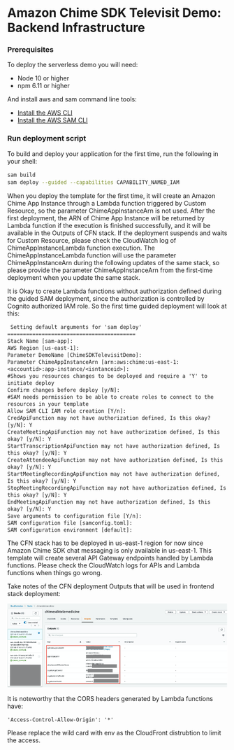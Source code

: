 # Amazon Chime SDK Televisit Demo: Backend Infrastructure

### Prerequisites

To deploy the serverless demo you will need:

- Node 10 or higher
- npm 6.11 or higher

And install aws and sam command line tools:

- [Install the AWS CLI](https://docs.aws.amazon.com/cli/latest/userguide/install-cliv1.html)
- [Install the AWS SAM CLI](https://docs.aws.amazon.com/serverless-application-model/latest/developerguide/serverless-sam-cli-install.html)

### Run deployment script

To build and deploy your application for the first time, run the following in your shell:

```bash
sam build
sam deploy --guided --capabilities CAPABILITY_NAMED_IAM
```

When you deploy the template for the first time, it will create an Amazon Chime App Instance through a Lambda function triggered by Custom Resource, so the parameter ChimeAppInstanceArn is not used. After the first deployment, the ARN of Chime App Instance will be returned by Lambda function if the execution is finished successfully, and it will be available in the Outputs of CFN stack. If the deployment suspends and waits for Custom Resource, please check the CloudWatch log of ChimeAppInstanceLambda function execution.
The ChimeAppInstanceLambda function will use the parameter ChimeAppInstanceArn during the following updates of the same stack, so please provide the parameter ChimeAppInstanceArn from the first-time deployment when you update the same stack.

It is Okay to create Lambda functions without authorization defined during the guided SAM deployment, since the authorization is controlled by Cognito authorized IAM role. So the first time guided deployment will look at this:

```
 Setting default arguments for 'sam deploy'
=========================================
Stack Name [sam-app]:
AWS Region [us-east-1]:
Parameter DemoName [ChimeSDKTelevisitDemo]:
Parameter ChimeAppInstanceArn [arn:aws:chime:us-east-1:<accountid>:app-instance/<isntanceid>]:
#Shows you resources changes to be deployed and require a 'Y' to initiate deploy
Confirm changes before deploy [y/N]:
#SAM needs permission to be able to create roles to connect to the resources in your template
Allow SAM CLI IAM role creation [Y/n]:
CredApiFunction may not have authorization defined, Is this okay? [y/N]: Y
CreateMeetingApiFunction may not have authorization defined, Is this okay? [y/N]: Y
StartTranscriptionApiFunction may not have authorization defined, Is this okay? [y/N]: Y
CreateAttendeeApiFunction may not have authorization defined, Is this okay? [y/N]: Y
StartMeetingRecordingApiFunction may not have authorization defined, Is this okay? [y/N]: Y
StopMeetingRecordingApiFunction may not have authorization defined, Is this okay? [y/N]: Y
EndMeetingApiFunction may not have authorization defined, Is this okay? [y/N]: Y
Save arguments to configuration file [Y/n]:
SAM configuration file [samconfig.toml]:
SAM configuration environment [default]:
```

The CFN stack has to be deployed in us-east-1 region for now since Amazon Chime SDK chat messaging is only available in us-east-1. This template will create several API Gateway endpoints handled by Lambda functions. Please check the CloudWatch logs for APIs and Lambda functions when things go wrong.

Take notes of the CFN deployment Outputs that will be used in frontend stack deployment:

![backend](../images/backendoutputs.png)

It is noteworthy that the CORS headers generated by Lambda functions have:

```
'Access-Control-Allow-Origin': '*'
```

Please replace the wild card with env as the CloudFront distrubtion to limit the access.



